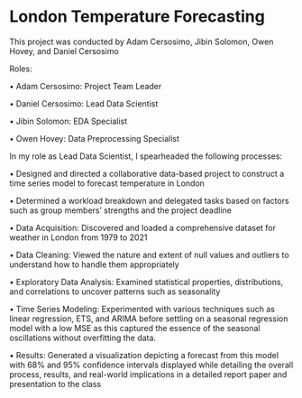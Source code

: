 # London Temperature Forecasting

This project was conducted by Adam Cersosimo, Jibin Solomon, Owen Hovey, and Daniel Cersosimo

Roles:

  • Adam Cersosimo: Project Team Leader 

  • Daniel Cersosimo: Lead Data Scientist
  
  • Jibin Solomon: EDA Specialist
  
  • Owen Hovey: Data Preprocessing Specialist 

In my role as Lead Data Scientist, I spearheaded the following processes:

  • Designed and directed a collaborative data-based project to construct a time series model to forecast temperature in London
  
  • Determined a workload breakdown and delegated tasks based on factors such as group members’ strengths and the project deadline
  
  • Data Acquisition: Discovered and loaded a comprehensive dataset for weather in London from 1979 to 2021
  
  • Data Cleaning: Viewed the nature and extent of null values and outliers to understand how to handle them appropriately
  
  • Exploratory Data Analysis: Examined statistical properties, distributions, and correlations to uncover patterns such as seasonality
  
  • Time Series Modeling: Experimented with various techniques such as linear regression, ETS, and ARIMA before settling on a
  seasonal regression model with a low MSE as this captured the essence of the seasonal oscillations without overfitting the data.
  
  • Results: Generated a visualization depicting a forecast from this model with 68% and 95% confidence intervals displayed while
  detailing the overall process, results, and real-world implications in a detailed report paper and presentation to the class
